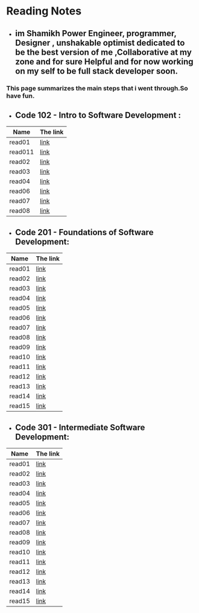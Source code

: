 # Reading Notes

- ##  im Shamikh Power Engineer, programmer, Designer , unshakable optimist dedicated to be the best version of me ,Collaborative at my zone and for sure Helpful and for now working on my self to be full stack developer soon. 
### This page summarizes the main steps that i went through.So have fun.




- ## Code 102 - Intro to Software Development :

 Name    |  The link
 --------|  -------- 
 read01  | [link](REad01) 
 read011 | [link](read011)
 read02  | [link](read02)
 read03  | [link](read03)
 read04  | [link](read04)
 read06  | [link](read06)
 read07  | [link](read07)
 read08  | [link](read08)
 

- ## Code 201 - Foundations of Software Development:

Name    | The link
--------| -----------
read01  | [link](reaD201)
read02  | [link](reaD02)
read03  | [link](reaD03)
read04  | [link](reaD04)
read05  | [link](reaD05)
read06  | [link](reaD06)
read07  | [link](reaD07)
read08  | [link](reaD08)
read09  | [link](reaD09)
read10  | [link](reaD10)
read11  | [link](reaD11)
read12  | [link](reaD12)
read13  | [link](reaD13)
read14  | [link](read14a)
read15  | [link](read14b)

- ## Code 301 - Intermediate Software Development:

Name    | The link
--------| -----------
read01  | [link](Read01)
read02  | [link](Read02)
read03  | [link](Read03)
read04  | [link](Read04)
read05  | [link](Read05)
read06  | [link](Read06)
read07  | [link](Read07)
read08  | [link](Read08)
read09  | [link](Read09)
read10  | [link](Read10)
read11  | [link](Read11)
read12  | [link](Read12)
read13  | [link](Read13)
read14  | [link](Read14)
read15  | [link](Read15)
